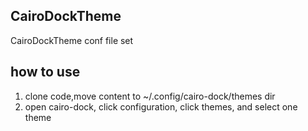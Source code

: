 ## CairoDockTheme
  
  CairoDockTheme conf file set

## how to use
  
   1. clone code,move content to ~/.config/cairo-dock/themes dir
   2. open cairo-dock, click configuration, click themes, and select one theme
   
